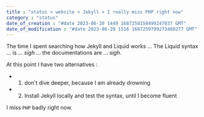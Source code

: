 ```yaml
---
title : "status > website > Jekyll > I really miss PHP right now"
category : "status"
date_of_creation : "#date 2023-06-20 1449 1687258158499247037 GMT"
date_of_modification : "#date 2023-06-20 1516 1687259799273480277 GMT"
---
```

The time I spent searching how Jekyll and Liquid works ... The Liquid syntax ... is ... *sigh* ... the documentations are ... *sigh*.

At this point I have two alternatives :

- 1) don't dive deeper, because I am already drowning
- 2) Install Jekyll locally and test the syntax, until I become fluent

I miss `PHP` badly right now.
   
